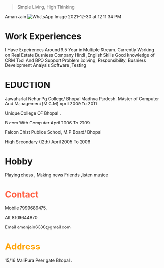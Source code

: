 >  Simple Living, High Thinking 

Aman Jain
![WhatsApp Image 2021-12-30 at 12 11 34 PM](https://user-images.githubusercontent.com/96813003/151762613-2a7b6b7d-8ec0-40d5-b7b7-5d1598d6e237.jpeg)

<html>
<head>
<title>Page Title</title>
</head>
<body>

 <h1>Work Experiences</h1>
I Have Expeirences Around 9.5 Year in Multiple Stream.
Currently Working on Real Estate Busniess Company
<LANGUAGE>
Hindi ,English
Skills
 Good knowledge of CRM Tool And BPO Support 
 Problem Solving,
 Responsibility,
Busniess Development 
 Analysis Software ,Testing   
 <h1> EDUCTION </h1>
 Jawaharlal Nehur Pg College/ Bhopal Madhya Pardesh.
 MAster of Computer And Management [M.C.M]  April 2009 To 2011
<p>Unique College OF Bhopal .</p>
  B.com With Computer  April 2006 To 2009
 <p>Falcon Chist Publice School, M.P Board/ Bhopal</p>
  High Secondary (12th) April 2005 To 2006 
  <h1> Hobby</h1>
  <p>Playing chess , Making news Friends ,listen musice 
<h1 style="color:tomato;">Contact</h1>
<p>Mobile 7999689475.</p>
  <p> Alt 8109644870
  <p>Email amanjain6388@gmail.com</p>
  
<h1 style="color:orange;">Address</h1> 
 <p>15/16 MaliPura Peer gate Bhopal .</p>

  
  
